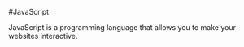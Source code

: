 #JavaScript
JavaScript is a programming language that allows you to make your websites interactive.



